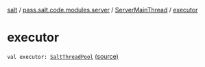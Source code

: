 [salt](../../index.md) / [pass.salt.code.modules.server](../index.md) / [ServerMainThread](index.md) / [executor](./executor.md)

# executor

`val executor: `[`SaltThreadPool`](../../pass.salt.code.modules/-salt-thread-pool/index.md) [(source)](https://github.com/kurbaniec-tgm/salt/tree/master/code/modules/server/ServerMainThread.kt#L18)